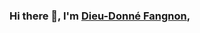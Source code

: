 ### Hi there 👋, I'm [Dieu-Donné Fangnon](linkedin.com/in/dieu-donné-fangnon-4a062a242), 
<!--
**Dieu-DonneFANGNON/Dieu-DonneFANGNON** is a ✨ _special_ ✨ repository because its `README.md` (this file) appears on your GitHub profile.

Here are some ideas to get you started:

- 🔭 I’m currently working on ...
- 🌱 I’m currently learning ...
- 👯 I’m looking to collaborate on ...
- 🤔 I’m looking for help with ...
- 💬 Ask me about ...
- 📫 How to reach me: ...
- 😄 Pronouns: ...
- ⚡ Fun fact: ...
-->
